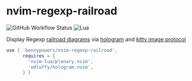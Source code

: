 # nvim-regexp-railroad

![GitHub Workflow Status](https://img.shields.io/github/workflow/status/ellisonleao/nvim-plugin-template/default?style=for-the-badge)
![Lua](https://img.shields.io/badge/Made%20with%20Lua-blueviolet.svg?style=for-the-badge&logo=lua)

Display Regexp [railroad diagrams](https://github.com/tabatkins/railroad-diagrams/)
via [hologram](https://github.com/edluffy/hologram.nvim)
and [kitty image protocol](https://sw.kovidgoyal.net/kitty/graphics-protocol/)

```lua
use { 'bennypowers/nvim-regexp-railroad', 
      requires = {
        'nvim-lua/plenary.nvim',
        'edluffy/hologram.nvim',
      } }
```
